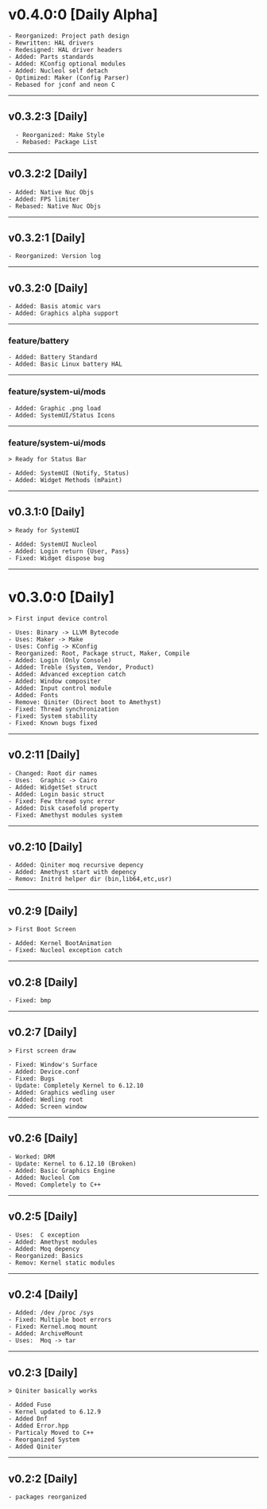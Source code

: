 
# v0.4.0:0 [Daily Alpha]
	- Reorganized: Project path design
	- Rewritten: HAL drivers
	- Redesigned: HAL driver headers
	- Added: Parts standards
	- Added: KConfig optional modules
	- Added: Nucleol self detach
	- Optimized: Maker (Config Parser)
	- Rebased for jconf and neon C

___
## v0.3.2:3 [Daily]
	  - Reorganized: Make Style
	  - Rebased: Package List

___
## v0.3.2:2 [Daily]
	- Added: Native Nuc Objs
	- Added: FPS limiter
	- Rebased: Native Nuc Objs

___
## v0.3.2:1 [Daily]
	- Reorganized: Version log

___
## v0.3.2:0 [Daily]
	- Added: Basis atomic vars
	- Added: Graphics alpha support

___
### feature/battery
	- Added: Battery Standard
	- Added: Basic Linux battery HAL

___
### feature/system-ui/mods
	- Added: Graphic .png load
	- Added: SystemUI/Status Icons

___
### feature/system-ui/mods
	> Ready for Status Bar
  
	- Added: SystemUI (Notify, Status)
	- Added: Widget Methods (mPaint)

___
## v0.3.1:0 [Daily]
	> Ready for SystemUI

	- Added: SystemUI Nucleol
	- Added: Login return {User, Pass}
	- Fixed: Widget dispose bug
___

# v0.3.0:0 [Daily]
	> First input device control

	- Uses: Binary -> LLVM Bytecode
	- Uses: Maker -> Make
	- Uses: Config -> KConfig
	- Reorganized: Root, Package struct, Maker, Compile
	- Added: Login (Only Console)
	- Added: Treble (System, Vendor, Product)
	- Added: Advanced exception catch
	- Added: Window compositer
	- Added: Input control module
	- Added: Fonts
	- Remove: Qiniter (Direct boot to Amethyst)
	- Fixed: Thread synchronization
	- Fixed: System stability
	- Fixed: Known bugs fixed

___
## v0.2:11 [Daily]
	- Changed: Root dir names
	- Uses:  Graphic -> Cairo
	- Added: WidgetSet struct
	- Added: Login basic struct
	- Fixed: Few thread sync error
	- Added: Disk casefold property
	- Fixed: Amethyst modules system
___

## v0.2:10 [Daily]
	- Added: Qiniter moq recursive depency
	- Added: Amethyst start with depency
	- Remov: Initrd helper dir (bin,lib64,etc,usr)

___
## v0.2:9 [Daily]
	> First Boot Screen

	- Added: Kernel BootAnimation
	- Fixed: Nucleol exception catch

___
## v0.2:8 [Daily]
	- Fixed: bmp

___
## v0.2:7 [Daily]
	> First screen draw

	- Fixed: Window's Surface
	- Added: Device.conf
	- Fixed: Bugs
	- Update: Completely Kernel to 6.12.10
	- Added: Graphics wedling user
	- Added: Wedling root
	- Added: Screen window

___
## v0.2:6 [Daily]
	- Worked: DRM
	- Update: Kernel to 6.12.10 (Broken)
	- Added: Basic Graphics Engine
	- Added: Nucleol Com
	- Moved: Completely to C++

___
## v0.2:5 [Daily]
	- Uses:  C exception
	- Added: Amethyst modules
	- Added: Moq depency
	- Reorganized: Basics
	- Remov: Kernel static modules

___
## v0.2:4 [Daily]
	- Added: /dev /proc /sys
	- Fixed: Multiple boot errors
	- Fixed: Kernel.moq mount 
	- Added: ArchiveMount
	- Uses:  Moq -> tar

___
## v0.2:3 [Daily] 
	> Qiniter basically works

	- Added Fuse
	- Kernel updated to 6.12.9
	- Added Dnf
	- Added Error.hpp
	- Particaly Moved to C++
	- Reorganized System
	- Added Qiniter

___
## v0.2:2 [Daily]
	- packages reorganized
